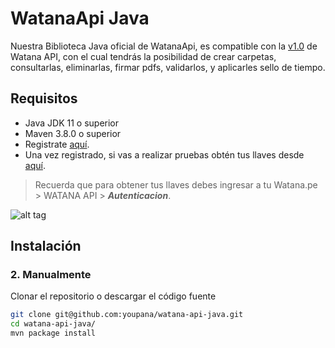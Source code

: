 # WatanaApi Java


Nuestra Biblioteca Java oficial de WatanaApi, es compatible con la [v1.0](https://ayuda.llama.pe/integracion/) de Watana API, con el cual tendrás la posibilidad de crear carpetas, consultarlas, eliminarlas, firmar pdfs, validarlos, y aplicarles sello de tiempo.


## Requisitos 

* Java JDK 11 o superior
* Maven 3.8.0 o superior
* Registrate [aquí](https://watana.pe/registro).
* Una vez registrado, si vas a realizar pruebas obtén tus llaves desde [aquí](https://watana.pe/auths).

> Recuerda que para obtener tus llaves debes ingresar a tu Watana.pe > WATANA API > ***Autenticacion***.

![alt tag](https://i.imgur.com/6i1moyJ.png)



## Instalación

### 2. Manualmente

Clonar el repositorio o descargar el código fuente

```bash
git clone git@github.com:youpana/watana-api-java.git
cd watana-api-java/
mvn package install
```

